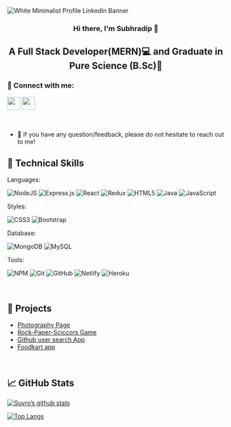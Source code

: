 ![White Minimalist Profile LinkedIn Banner](https://user-images.githubusercontent.com/97626209/191094216-f1a9b447-7dd7-4d4f-b5ac-3bde1d563a04.png)
                                                                                                                                         
<h3 align="center">
  Hi there, I'm Subhradip</a> 👋
</h3>

<h2 align="center">
  A Full Stack Developer(MERN)💻 and Graduate in Pure Science (B.Sc)🧪
</h2>


### 🤝 Connect with me:

  <a href="https://www.linkedin.com/in/subhradip-nath-5b9170167/"><img width="30px" src="https://www.vectorlogo.zone/logos/linkedin/linkedin-icon.svg" /></a>
  <a href="https://twitter.com/SubhradipNath11"><img width="30px" src="https://www.vectorlogo.zone/logos/twitter/twitter-official.svg" /></a>
  
 <br/>
 
  - 💬 If you have any question/feedback, please do not hesitate to reach out to me!
  
## 💼 Technical Skills

<p>Languages:</p>

![NodeJS](https://img.shields.io/badge/node.js-6DA55F?style=for-the-badge&logo=node.js&logoColor=white)
![Express.js](https://img.shields.io/badge/express.js-%23404d59.svg?style=for-the-badge&logo=express&logoColor=%2361DAFB)
![React](https://img.shields.io/badge/react-%2320232a.svg?style=for-the-badge&logo=react&logoColor=%2361DAFB) 
![Redux](https://img.shields.io/badge/redux-%23593d88.svg?style=for-the-badge&logo=redux&logoColor=white)
![HTML5](https://img.shields.io/badge/html5-%23E34F26.svg?style=for-the-badge&logo=html5&logoColor=white)
![Java](https://img.shields.io/badge/java-%23ED8B00.svg?style=for-the-badge&logo=java&logoColor=white)
![JavaScript](https://img.shields.io/badge/javascript-%23323330.svg?style=for-the-badge&logo=javascript&logoColor=%23F7DF1E) 

<p>Styles:</p>

![CSS3](https://img.shields.io/badge/css3-%231572B6.svg?style=for-the-badge&logo=css3&logoColor=white)
![Bootstrap](https://img.shields.io/badge/bootstrap-%23563D7C.svg?style=for-the-badge&logo=bootstrap&logoColor=white)


<p>Database:</p>

![MongoDB](https://img.shields.io/badge/MongoDB-%234ea94b.svg?style=for-the-badge&logo=mongodb&logoColor=white) 
![MySQL](https://img.shields.io/badge/mysql-%2300f.svg?style=for-the-badge&logo=mysql&logoColor=white)


<p>Tools:</p>

![NPM](https://img.shields.io/badge/NPM-%23000000.svg?style=for-the-badge&logo=npm&logoColor=white)
![Git](https://img.shields.io/badge/git-%23F05033.svg?style=for-the-badge&logo=git&logoColor=white)
![GitHub](https://img.shields.io/badge/github-%23121011.svg?style=for-the-badge&logo=github&logoColor=white)
![Netlify](https://img.shields.io/badge/netlify-%23000000.svg?style=for-the-badge&logo=netlify&logoColor=#00C7B7)
![Heroku](https://img.shields.io/badge/heroku-%23430098.svg?style=for-the-badge&logo=heroku&logoColor=white)

<br/>

## 📝 Projects
  * <a href="https://suvrosphotolife.netlify.app/" target="_blank">Photography Page</a>
  * <a href="https://rock-paper-scissors-bysuvro.netlify.app/" target="_blank">Rock-Paper-Sciccors Game</a>
  * <a href="https://gitsearchbysuvro.netlify.app/" target="_blank">Github user search App</a>
  * <a href="https://foodkartco.netlify.app/" target="_blank">Foodkart app</a>
<br/>

## 📈 GitHub Stats
  [![Suvro’s github stats](https://github-readme-stats.vercel.app/api?username=SUVRO96)](https://github.com/SUVRO96)
  
  
  [![Top Langs](https://github-readme-stats.vercel.app/api/top-langs/?username=SUVRO96&layout=compact)](https://github.com/SUVRO96)
  

  

<!--
**SUVRO96/SUVRO96** is a ✨ _special_ ✨ repository because its `README.md` (this file) appears on your GitHub profile.

Here are some ideas to get you started:

- 🔭 I’m currently working on ...
- 🌱 I’m currently learning ...
- 👯 I’m looking to collaborate on ...
- 🤔 I’m looking for help with ...
- 💬 Ask me about ...
- 📫 How to reach me: ...
- 😄 Pronouns: ...
- ⚡ Fun fact: ...
-->
